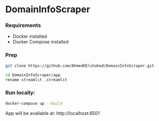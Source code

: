 # DomainInfoScraper

###  Requirements
- Docker installed
- Docker Compose installed

###  Prep
```bash
git clone https://github.com/AhmedKElshahed/DomainInfoScraper.git
```

```bash
cd DomainInfoScraper/app
rename streamlit .streamlit
```

### Run locally:

```bash
docker-compose up --build
```

App will be available at: http://localhost:8501
